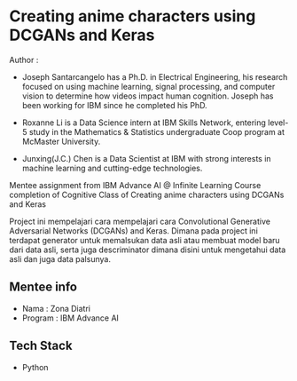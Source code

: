 
# Creating anime characters using DCGANs and Keras

Author :  
- Joseph Santarcangelo has a Ph.D. in Electrical Engineering, his research focused on using machine learning, signal processing, and computer vision to determine how videos impact human cognition. Joseph has been working for IBM since he completed his PhD.

- Roxanne Li is a Data Science intern at IBM Skills Network, entering level-5 study in the Mathematics & Statistics undergraduate Coop program at McMaster University.

- Junxing(J.C.) Chen is a Data Scientist at IBM with strong interests in machine learning and cutting-edge technologies.




Mentee assignment from IBM Advance AI @ Infinite Learning Course completion of Cognitive Class of Creating anime characters using DCGANs and Keras

Project ini mempelajari cara mempelajari cara Convolutional Generative Adversarial Networks (DCGANs) and Keras. Dimana pada project ini terdapat generator untuk memalsukan data asli atau membuat model baru dari data asli, serta juga descriminator dimana disini untuk mengetahui data asli dan juga data palsunya.













## Mentee info
- Nama : Zona Diatri
- Program : IBM Advance AI

## Tech Stack
- Python
